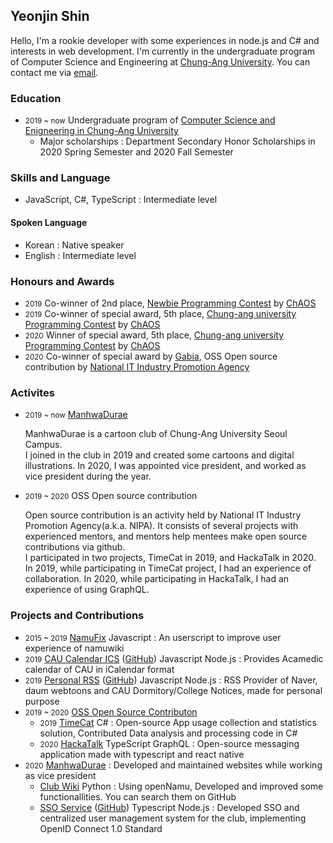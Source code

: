 <p></p>

## Yeonjin Shin
Hello, I'm a rookie developer with some experiences in node.js and C# and interests in web development. I'm currently in the undergraduate program of Computer Science and Engineering at [Chung-Ang University](https://www.cau.ac.kr). You can contact me via [email](mailto:litehell@litehell.info).

### Education
 - <small>2019 ~ now</small> Undergraduate program of [Computer Science and Enigneering in Chung-Ang University](https://cse.cau.ac.kr)
    - Major scholarships : Department Secondary Honor Scholarships in 2020 Spring Semester and 2020 Fall Semester

### Skills and Language
 - JavaScript, C#, TypeScript : Intermediate level
#### Spoken Language
 - Korean : Native speaker
 - English : Intermediate level

### Honours and Awards
 - <small>2019</small> Co-winner of 2nd place, [Newbie Programming Contest](https://www.acmicpc.net/contest/view/401) by [ChAOS](https://cauchaos.github.io)
 - <small>2019</small> Co-winner of special award, 5th place, [Chung-ang university Programming Contest](https://www.acmicpc.net/contest/view/458) by [ChAOS](https://cauchaos.github.io)
 - <small>2020</small> Winner of special award, 5th place, [Chung-ang university Programming Contest](https://www.acmicpc.net/contest/view/549) by [ChAOS](https://cauchaos.github.io)
 - <small>2020</small> Co-winner of special award by [Gabia](https://www.gabia.com), OSS Open source contribution by [National IT Industry Promotion Agency](https://www.nipa.kr)

### Activites
 - <small>2019 ~ now</small> [ManhwaDurae](https://caumd.club)
    <p>ManhwaDurae is a cartoon club of Chung-Ang University Seoul Campus.<br>I joined in the club in 2019 and created some cartoons and digital illustrations. In 2020, I was appointed vice president, and worked as vice president during the year.</p>
 - <small>2019 ~ 2020</small> OSS Open source contribution
    <p>Open source contribution is an activity held by National IT Industry Promotion Agency(a.k.a. NIPA). It consists of several projects with experienced mentors, and mentors help mentees make open source contributions via github.<br>
    I participated in two projects, TimeCat in 2019, and HackaTalk in 2020. In 2019, while participating in TimeCat project, I had an experience of collaboration. In 2020, while participating in HackaTalk, I had an experience of using GraphQL.</p>

### Projects and Contributions
 - <small>2015 ~ 2019</small> [NamuFix](https://github.com/litehell/NamuFix) <span class="tag">Javascript</span> : An userscript to improve user experience of namuwiki
 - <small>2019</small> [CAU Calendar ICS](https://caucalendar.online/) ([GitHub](https://github.com/LiteHell/caucalendar)) <span class="tag">Javascript</span> <span class="tag">Node.js</span> : Provides Acamedic calendar of CAU in iCalendar format
 - <small>2019</small> [Personal RSS](https://rss.litehell.info/) ([GitHub](https://github.com/LiteHell/personal_rss)) <span class="tag">Javascript</span> <span class="tag">Node.js</span> : RSS Provider of Naver, daum webtoons and CAU Dormitory/College Notices, made for personal purpose
 - <small>2019 ~ 2020</small> [OSS Open Source Contributon](https://www.oss.kr/)
    - <small>2019</small> [TimeCat](https://github.com/iodes/TimeCat) <span class="tag">C#</span> : Open-source App usage collection and statistics solution, Contributed Data analysis and processing code in C#
    - <small>2020</small> [HackaTalk](https://github.com/dooboolab/HackaTalk) <span class="tag">TypeScript</span> <span class="tag">GraphQL</span> : Open-source messaging application made with typescript and react native
 - <small>2020</small> [ManhwaDurae](https://caumd.club/) : Developed and maintained websites while working as vice president
    - [Club Wiki](https://wiki.caumd.club) <span class="tag">Python</span> : Using openNamu, Developed and improved some functionallities. You can search them on GitHub
    - [SSO Service](https://id.caumd.club) ([GitHub](https://github.com/manhwadurae/manduid)) <span class="tag">Typescript</span> <span class="tag">Node.js</span> : Developed SSO and centralized user management system for the club, implementing OpenID Connect 1.0 Standard
